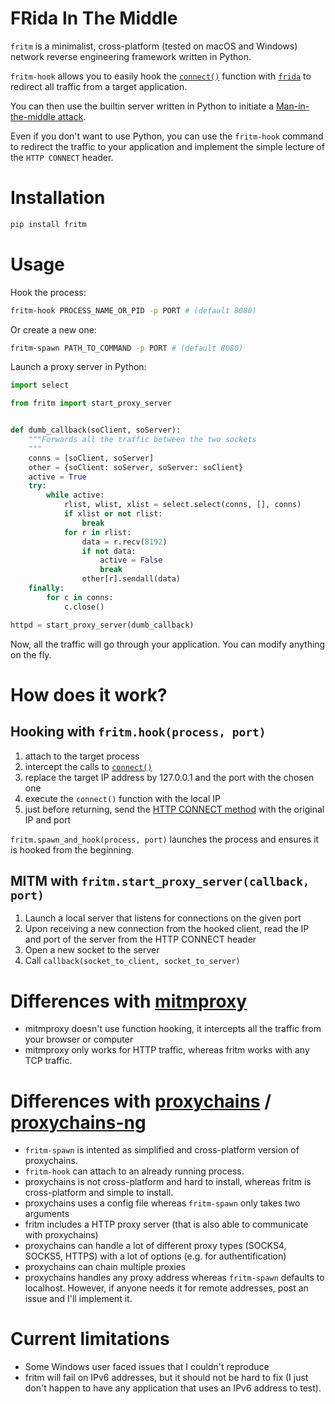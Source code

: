 # FRida In The Middle

`fritm` is a minimalist, cross-platform (tested on macOS and Windows)
network reverse engineering framework written in Python.

`fritm-hook` allows you to easily hook the
[`connect()`](http://man7.org/linux/man-pages/man2/connect.2.html)
function with [`frida`](https://www.frida.re/) to redirect all traffic
from a target application.

You can then use the builtin server written in Python to initiate a
[Man-in-the-middle
attack](https://en.wikipedia.org/wiki/Man-in-the-middle_attack).

Even if you don't want to use Python, you can use the `fritm-hook`
command to redirect the traffic to your application and implement the
simple lecture of the `HTTP CONNECT` header.

# Installation

``` bash
pip install fritm
```

# Usage

Hook the process:

``` bash
fritm-hook PROCESS_NAME_OR_PID -p PORT # (default 8080)
```

Or create a new one:

``` bash
fritm-spawn PATH_TO_COMMAND -p PORT # (default 8080)
```

Launch a proxy server in Python:

``` python
import select

from fritm import start_proxy_server


def dumb_callback(soClient, soServer):
    """Forwards all the traffic between the two sockets
    """
    conns = [soClient, soServer]
    other = {soClient: soServer, soServer: soClient}
    active = True
    try:
        while active:
            rlist, wlist, xlist = select.select(conns, [], conns)
            if xlist or not rlist:
                break
            for r in rlist:
                data = r.recv(8192)
                if not data:
                    active = False
                    break
                other[r].sendall(data)
    finally:
        for c in conns:
            c.close()

httpd = start_proxy_server(dumb_callback)
```

Now, all the traffic will go through your application. You can modify
anything on the fly.

# How does it work?

## Hooking with `fritm.hook(process, port)`

1.  attach to the target process
2.  intercept the calls to
    [`connect()`](http://man7.org/linux/man-pages/man2/connect.2.html)
3.  replace the target IP address by 127.0.0.1 and the port with the
    chosen one
4.  execute the `connect()` function with the local IP
5.  just before returning, send the [HTTP CONNECT
    method](https://en.wikipedia.org/wiki/HTTP_tunnel#HTTP_CONNECT_method)
    with the original IP and port

`fritm.spawn_and_hook(process, port)` launches the process and ensures
it is hooked from the beginning.

## MITM with `fritm.start_proxy_server(callback, port)`

1.  Launch a local server that listens for connections on the given port
2.  Upon receiving a new connection from the hooked client, read the IP
    and port of the server from the HTTP CONNECT header
3.  Open a new socket to the server
4.  Call `callback(socket_to_client, socket_to_server)`

# Differences with [mitmproxy](https://mitmproxy.org/)

  - mitmproxy doesn't use function hooking, it intercepts all the
    traffic from your browser or computer
  - mitmproxy only works for HTTP traffic, whereas fritm works with any
    TCP
traffic.

# Differences with [proxychains](https://github.com/haad/proxychains) / [proxychains-ng](https://github.com/rofl0r/proxychains-ng)

  - `fritm-spawn` is intented as simplified and cross-platform version
    of proxychains.
  - `fritm-hook` can attach to an already running process.
  - proxychains is not cross-platform and hard to install, whereas fritm
    is cross-platform and simple to install.
  - proxychains uses a config file whereas `fritm-spawn` only takes two
    arguments
  - fritm includes a HTTP proxy server (that is also able to communicate
    with proxychains)
  - proxychains can handle a lot of different proxy types (SOCKS4,
    SOCKS5, HTTPS) with a lot of options (e.g. for authentification)
  - proxychains can chain multiple proxies
  - proxychains handles any proxy address whereas `fritm-spawn` defaults
    to localhost. However, if anyone needs it for remote addresses, post
    an issue and I'll implement it.

# Current limitations

  - Some Windows user faced issues that I couldn't reproduce
  - fritm will fail on IPv6 addresses, but it should not be hard to fix
    (I just don't happen to have any application that uses an IPv6
    address to test).
